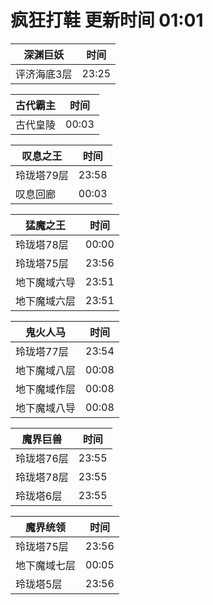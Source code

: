 # 疯狂打鞋 更新时间 01:01

| 深渊巨妖   | 时间    |
|--------|-------|
| 评济海底3层 | 23:25 |

| 古代霸主   | 时间    |
|--------|-------|
| 古代皇陵 | 00:03 |

| 叹息之王   | 时间    |
|--------|-------|
| 玲珑塔79层 | 23:58 |
| 叹息回廊 | 00:03 |

| 猛魔之王   | 时间    |
|--------|-------|
| 玲珑塔78层 | 00:00 |
| 玲珑塔75层 | 23:56 |
| 地下魔域六导 | 23:51 |
| 地下魔域六层 | 23:51 |

| 鬼火人马   | 时间    |
|--------|-------|
| 玲珑塔77层 | 23:54 |
| 地下魔域八层 | 00:08 |
| 地下魔域作层 | 00:08 |
| 地下魔域八导 | 00:08 |

| 魔界巨兽   | 时间    |
|--------|-------|
| 玲珑塔76层 | 23:55 |
| 玲珑塔78层 | 23:55 |
| 玲珑塔6层 | 23:55 |

| 魔界统领   | 时间    |
|--------|-------|
| 玲珑塔75层 | 23:56 |
| 地下魔域七层 | 00:05 |
| 玲珑塔5层 | 23:56 |